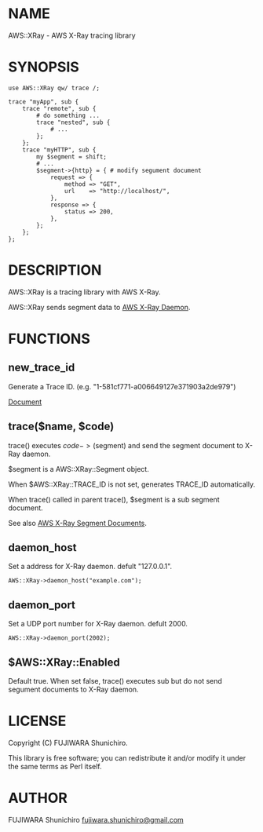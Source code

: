 # NAME

AWS::XRay - AWS X-Ray tracing library

# SYNOPSIS

    use AWS::XRay qw/ trace /;

    trace "myApp", sub {
        trace "remote", sub {
            # do something ...
            trace "nested", sub {
                # ...
            };
        };
        trace "myHTTP", sub {
            my $segment = shift;
            # ...
            $segment->{http} = { # modify segument document
                request => {
                    method => "GET",
                    url    => "http://localhost/",
                },
                response => {
                    status => 200,
                },
            };
        };
    };

# DESCRIPTION

AWS::XRay is a tracing library with AWS X-Ray.

AWS::XRay sends segment data to [AWS X-Ray Daemon](https://docs.aws.amazon.com/xray/latest/devguide/xray-daemon.html).

# FUNCTIONS

## new\_trace\_id

Generate a Trace ID. (e.g. "1-581cf771-a006649127e371903a2de979")

[Document](https://docs.aws.amazon.com/xray/latest/devguide/xray-api-sendingdata.html#xray-api-traceids)

## trace($name, $code)

trace() executes $code->($segment) and send the segment document to X-Ray daemon.

$segment is a AWS::XRay::Segment object.

When $AWS::XRay::TRACE\_ID is not set, generates TRACE\_ID automatically.

When trace() called in parent trace(), $segment is a sub segment document.

See also [AWS X-Ray Segment Documents](https://docs.aws.amazon.com/xray/latest/devguide/xray-api-segmentdocuments.html).

## daemon\_host

Set a address for X-Ray daemon. defult "127.0.0.1".

    AWS::XRay->daemon_host("example.com");

## daemon\_port

Set a UDP port number for X-Ray daemon. defult 2000.

    AWS::XRay->daemon_port(2002);

## $AWS::XRay::Enabled

Default true. When set false, trace() executes sub but do not send segument documents to X-Ray daemon.

# LICENSE

Copyright (C) FUJIWARA Shunichiro.

This library is free software; you can redistribute it and/or modify
it under the same terms as Perl itself.

# AUTHOR

FUJIWARA Shunichiro <fujiwara.shunichiro@gmail.com>
